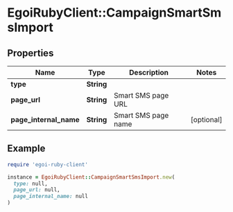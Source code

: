 # EgoiRubyClient::CampaignSmartSmsImport

## Properties

| Name | Type | Description | Notes |
| ---- | ---- | ----------- | ----- |
| **type** | **String** |  |  |
| **page_url** | **String** | Smart SMS page URL |  |
| **page_internal_name** | **String** | Smart SMS page name | [optional] |

## Example

```ruby
require 'egoi-ruby-client'

instance = EgoiRubyClient::CampaignSmartSmsImport.new(
  type: null,
  page_url: null,
  page_internal_name: null
)
```

